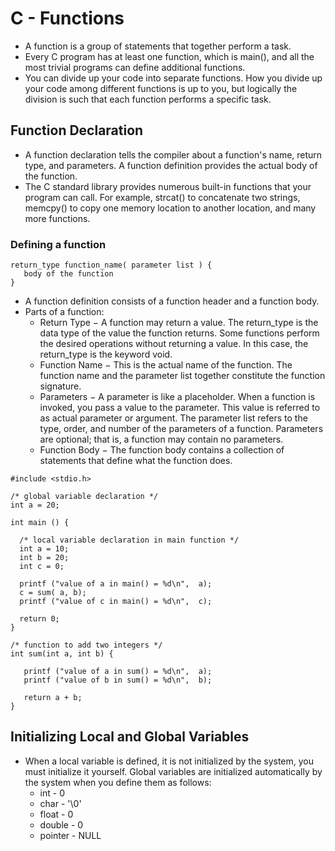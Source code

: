 # C - Functions

* A function is a group of statements that together perform a task.
* Every C program has at least one function, which is main(), and all the most trivial programs can define additional functions.
* You can divide up your code into separate functions. How you divide up your code among different functions is up to you, but logically the division is such that each function performs a specific task.

## Function Declaration

* A function declaration tells the compiler about a function's name, return type, and parameters. A function definition provides the actual body of the function.
* The C standard library provides numerous built-in functions that your program can call. For example, strcat() to concatenate two strings, memcpy() to copy one memory location to another location, and many more functions.

### Defining a function
~~~~
return_type function_name( parameter list ) {
   body of the function
}
~~~~

* A function definition consists of a function header and a function body.
* Parts of a function:
	* Return Type − A function may return a value. The return_type is the data type of the value the function returns. Some functions perform the desired operations without returning a value. In this case, the return_type is the keyword void.
	* Function Name − This is the actual name of the function. The function name and the parameter list together constitute the function signature.
	* Parameters − A parameter is like a placeholder. When a function is invoked, you pass a value to the parameter. This value is referred to as actual parameter or argument. The parameter list refers to the type, order, and number of the parameters of a function. Parameters are optional; that is, a function may contain no parameters.
	* Function Body − The function body contains a collection of statements that define what the function does.

~~~~
#include <stdio.h>
 
/* global variable declaration */
int a = 20;
 
int main () {

  /* local variable declaration in main function */
  int a = 10;
  int b = 20;
  int c = 0;

  printf ("value of a in main() = %d\n",  a);
  c = sum( a, b);
  printf ("value of c in main() = %d\n",  c);

  return 0;
}

/* function to add two integers */
int sum(int a, int b) {

   printf ("value of a in sum() = %d\n",  a);
   printf ("value of b in sum() = %d\n",  b);

   return a + b;
}
~~~~

## Initializing Local and Global Variables
* When a local variable is defined, it is not initialized by the system, you must initialize it yourself. Global variables are initialized automatically by the system when you define them as follows:
	* int - 0
	* char - '\0'
	* float - 0
	* double - 0
	* pointer - NULL

